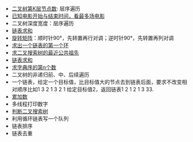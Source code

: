 + [二叉树第K层节点数](): 层序遍历
+ [已知电影开始与结束时间，看最多场电影](https://leetcode-cn.com/problems/maximum-length-of-pair-chain/)
+ 二叉树深度宽度：层序遍历
+ [链表求和](https://leetcode-cn.com/problems/sum-lists-lcci)
+ [旋转矩阵](https://leetcode-cn.com/problems/rotate-array/)：顺时针90°，先转置再行对调；逆时针90°，先转置再列对调
+ [求出一个链表的第一个环]()
+ [求二叉搜索树的最近公共祖先](https://leetcode-cn.com/problems/er-cha-shu-de-zui-jin-gong-gong-zu-xian-lcof/)
+ [链表求和]()
+ [求字典序的第n个数]()
+ 二叉树的非递归前、中、后续遍历
+ 一个链表，给定一个目标值，比目标值大的节点去到链表后面，要求不改变相对顺序比如1 3 2 1 3 2 1 给定目标值2，返回链表1 2 1 2 1 3 33.
+ [累加数](https://leetcode-cn.com/problems/additive-number/)
+ 多线程打印数字
+ [判断二叉搜索树](https://leetcode-cn.com/problems/validate-binary-search-tree/solution/)
+ 利用循环链表写一个队列
+ 链表排序
+ 链表去重
